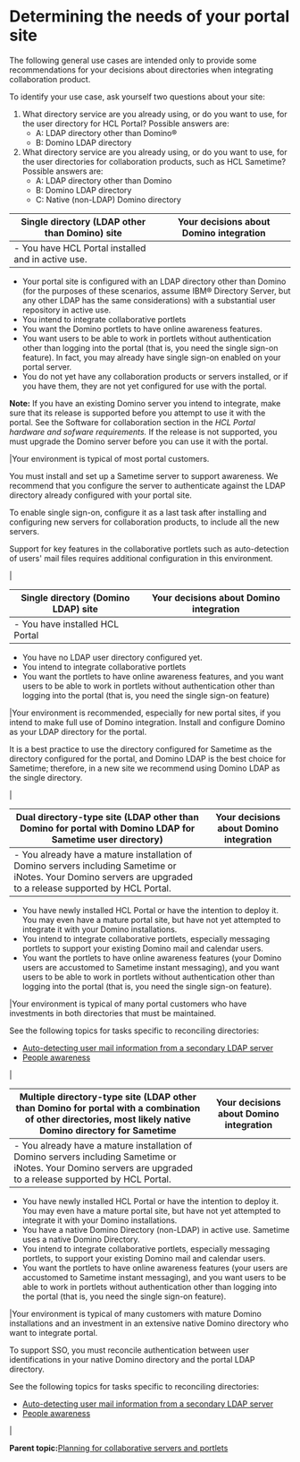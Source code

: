 # Determining the needs of your portal site

The following general use cases are intended only to provide some recommendations for your decisions about directories when integrating collaboration product.

To identify your use case, ask yourself two questions about your site:

1.  What directory service are you already using, or do you want to use, for the user directory for HCL Portal? Possible answers are:
    -   A: LDAP directory other than Domino®
    -   B: Domino LDAP directory
2.  What directory service are you already using, or do you want to use, for the user directories for collaboration products, such as HCL Sametime? Possible answers are:
    -   A: LDAP directory other than Domino
    -   B: Domino LDAP directory
    -   C: Native \(non-LDAP\) Domino directory

|Single directory \(LDAP other than Domino\) site|Your decisions about Domino integration|
|------------------------------------------------|---------------------------------------|
|-   You have HCL Portal installed and in active use.
-   Your portal site is configured with an LDAP directory other than Domino \(for the purposes of these scenarios, assume IBM® Directory Server, but any other LDAP has the same considerations\) with a substantial user repository in active use.
-   You intend to integrate collaborative portlets
-   You want the Domino portlets to have online awareness features.
-   You want users to be able to work in portlets without authentication other than logging into the portal \(that is, you need the single sign-on feature\). In fact, you may already have single sign-on enabled on your portal server.
-   You do not yet have any collaboration products or servers installed, or if you have them, they are not yet configured for use with the portal.

**Note:** If you have an existing Domino server you intend to integrate, make sure that its release is supported before you attempt to use it with the portal. See the Software for collaboration section in the *HCL Portal hardware and sofware requirements.* If the release is not supported, you must upgrade the Domino server before you can use it with the portal.


|Your environment is typical of most portal customers.

You must install and set up a Sametime server to support awareness. We recommend that you configure the server to authenticate against the LDAP directory already configured with your portal site.

To enable single sign-on, configure it as a last task after installing and configuring new servers for collaboration products, to include all the new servers.

Support for key features in the collaborative portlets such as auto-detection of users' mail files requires additional configuration in this environment.

|

|Single directory \(Domino LDAP\) site|Your decisions about Domino integration|
|-------------------------------------|---------------------------------------|
|-   You have installed HCL Portal
-   You have no LDAP user directory configured yet.
-   You intend to integrate collaborative portlets
-   You want the portlets to have online awareness features, and you want users to be able to work in portlets without authentication other than logging into the portal \(that is, you need the single sign-on feature\)

|Your environment is recommended, especially for new portal sites, if you intend to make full use of Domino integration. Install and configure Domino as your LDAP directory for the portal.

It is a best practice to use the directory configured for Sametime as the directory configured for the portal, and Domino LDAP is the best choice for Sametime; therefore, in a new site we recommend using Domino LDAP as the single directory.

|

|Dual directory-type site \(LDAP other than Domino for portal with Domino LDAP for Sametime user directory\)|Your decisions about Domino integration|
|-----------------------------------------------------------------------------------------------------------|---------------------------------------|
|-   You already have a mature installation of Domino servers including Sametime or iNotes. Your Domino servers are upgraded to a release supported by HCL Portal.
-   You have newly installed HCL Portal or have the intention to deploy it. You may even have a mature portal site, but have not yet attempted to integrate it with your Domino installations.
-   You intend to integrate collaborative portlets, especially messaging portlets to support your existing Domino mail and calendar users.
-   You want the portlets to have online awareness features \(your Domino users are accustomed to Sametime instant messaging\), and you want users to be able to work in portlets without authentication other than logging into the portal \(that is, you need the single sign-on feature\).

|Your environment is typical of many portal customers who have investments in both directories that must be maintained.

See the following topics for tasks specific to reconciling directories:

-   [Auto-detecting user mail information from a secondary LDAP server](i_domi_t_csenvir_dom_2domdirs.md)
-   [People awareness](i_coll_c_people_aw.md)

|

|Multiple directory-type site \(LDAP other than Domino for portal with a combination of other directories, most likely native Domino directory for Sametime|Your decisions about Domino integration|
|----------------------------------------------------------------------------------------------------------------------------------------------------------|---------------------------------------|
|-   You already have a mature installation of Domino servers including Sametime or iNotes. Your Domino servers are upgraded to a release supported by HCL Portal.
-   You have newly installed HCL Portal or have the intention to deploy it. You may even have a mature portal site, but have not yet attempted to integrate it with your Domino installations.
-   You have a native Domino Directory \(non-LDAP\) in active use. Sametime uses a native Domino Directory.
-   You intend to integrate collaborative portlets, especially messaging portlets, to support your existing Domino mail and calendar users.
-   You want the portlets to have online awareness features \(your users are accustomed to Sametime instant messaging\), and you want users to be able to work in portlets without authentication other than logging into the portal \(that is, you need the single sign-on feature\).

|Your environment is typical of many customers with mature Domino installations and an investment in an extensive native Domino directory who want to integrate portal.

To support SSO, you must reconcile authentication between user identifications in your native Domino directory and the portal LDAP directory.

See the following topics for tasks specific to reconciling directories:

-   [Auto-detecting user mail information from a secondary LDAP server](i_domi_t_csenvir_dom_2domdirs.md)
-   [People awareness](i_coll_c_people_aw.md)

|

**Parent topic:**[Planning for collaborative servers and portlets](../collab/i_domi_c_servers_plan.md)

